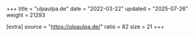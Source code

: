 +++
title = "ulpaulpa.de"
date = "2022-03-22"
updated = "2025-07-26"
weight = 21293

[extra]
source = "https://ulpaulpa.de/"
ratio = 82
size = 21
+++
